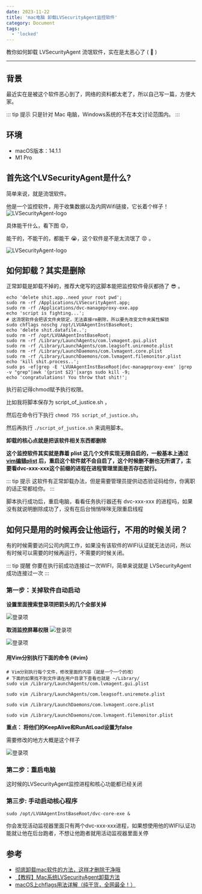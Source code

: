 ```yaml
---
date: 2023-11-22
title: 'mac电脑 卸载LVSecurityAgent监控软件'
category: Document
tags:
  - 'locked'
---
```


教你如何卸载 LVSecurityAgent 流氓软件，实在是太恶心了 ( :vomiting_face:  )

---


## 背景
最近实在是被这个软件恶心到了，网络的资料都太老了，所以自己写一篇，方便大家。

::: tip 提示
只是针对 Mac 电脑，Windows系统的不在本文讨论范围内。
:::



## 环境

- macOS版本：14.1.1
- M1 Pro


## 首先这个LVSecurityAgent是什么?
简单来说，就是流氓软件。

他是一个监控软件，用于收集数据以及内网Wifi链接，它长着个样子！
![LVSecurityAgent-logo](/LVSecurityAgent/img.png)


具体能干什么，看下图 :worried:，

能干的，不能干的，都能干 :sob:，这个软件是不是太流氓了 :rage: 。

![LVSecurityAgent-logo](/LVSecurityAgent/img_1.png)


## 如何卸载？其实是删除
正常卸载是卸载不掉的，推荐大佬写的这脚本能把监控软件骨灰都扬了 :sunglasses: 。

```shell
echo 'delete shit.app..need your root pwd';
sudo rm -rf /Applications/LVSecurityAgent.app;
sudo rm -rf /Applications/dvc-manageproxy-exe.app
echo 'script is fighting...';
# 这流氓软件会把该文件夹锁定，无法直接rm删除，所以要先改变文件夹属性解锁
sudo chflags noschg /opt/LVUAAgentInstBaseRoot; 
echo 'delete shit.datafile..';
sudo rm -rf /opt/LVUAAgentInstBaseRoot;
sudo rm -rf /Library/LaunchAgents/com.lvmagent.gui.plist
sudo rm -rf /Library/LaunchAgents/com.leagsoft.uniremote.plist
sudo rm -rf /Library/LaunchDaemons/com.lvmagent.core.plist
sudo rm -rf /Library/LaunchDaemons/com.lvmagent.filemonitor.plist
echo 'kill shit.process..';
sudo ps -ef|grep -E 'LVUAAgentInstBaseRoot|dvc-manageproxy-exe' |grep -v "grep"|awk '{print $2}'|xargs sudo kill -9;
echo 'congratulations! You throw that shit!';
```

执行前记得chmod赋予执行权限。

比如我将脚本保存为 script_of_justice.sh ，

然后在命令行下执行 `chmod 755 script_of_justice.sh`，

然后再执行 `./script_of_justice.sh` 来调用脚本。

**卸载的核心点就是把该软件相关东西都删除**


**这个监控软件其实就是靠着 plist 这几个文件实现无限自启的，一般基本上通过 [vim编辑plist](#vim) 后，重启这个软件就不会自启了，这个时候删不删也无所谓了，主要看dvc-xxx-xxx这个前缀的进程在进程管理里面是否存在就行。**


::: tip 提示
这软件有正常卸载办法，但是需要管理员提供动态验证码给你，你离职的话正常都给你。
:::

脚本执行成功后，重启电脑，看看任务执行器还有 dvc-xxx-xxx 的进程吗，如果没有就说明删除成功了，没有在后台悄悄咪咪无限重启线程


## 如何只是用的时候再会让他运行，不用的时候关闭？

有的时候需要访问公司内网工作，如果没有该软件的WIFI认证就无法访问，所以有时候可以需要的时候再运行，不需要的时候关闭。

::: tip 提醒
你要在执行前成功连接过一次WIFI，简单来说就是 LVSecurityAgent 成功连接过一次
:::

### 第一步：关掉软件自动启动 

**设置里面搜索登录项把箭头的几个全部关掉**

![登录项](/LVSecurityAgent/img_2.png)


**取消监控屏幕权限**
![登录项](/LVSecurityAgent/img_3.png)

![登录项](/LVSecurityAgent/img_4.png)

#### 用Vim分别执行下面的命令 {#vim}
```shell
# Vim分别执行每个文件，修改里面的内容（就是一个一个的改）
# 下面的如果找不到文件请在用户目录下查看也就是 ~/Library/
sudo vim /Library/LaunchAgents/com.lvmagent.gui.plist

sudo vim /Library/LaunchAgents/com.leagsoft.uniremote.plist

sudo vim /Library/LaunchDaemons/com.lvmagent.core.plist

sudo vim /Library/LaunchDaemons/com.lvmagent.filemonitor.plist

```

**重点： 将他们的KeepAlive和RunAtLoad设置为false**

需要修改的地方大概是这个样子

![登录项](/LVSecurityAgent/img_5.png)

### 第二步：重启电脑
这时候的LVSecurityAgent监控进程和核心功能都已经关闭

### 第三步: 手动启动核心程序

```shell
sudo /opt/LVUAAgentInstBaseRoot/dvc-core-exe &

```

你会发现活动监视器里面只有两个dvc-xxx-xxx进程，如果想使用他的WIFI认证功能就让他在后台跑者，不想让他跑者就用活动监视器里面关停





## 参考
- [彻底卸载mac软件的方法，这样才删除干净哦](https://codeantenna.com/a/uXTZaCoETw)
- [【教程】Mac系统LVSecurityAgent卸载方法](https://blog.static.run/archives/remove-lvsecurityagent-tutorial)
- [macOS上chflags用法详解（纯干货，全网最全！）](https://miaoguoge.xyz/chflags-onMac/)
